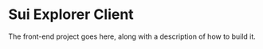 # Sui Explorer Client

The front-end project goes here, along with a description of how to build it.